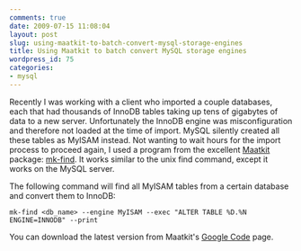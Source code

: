 ```yaml
---
comments: true
date: 2009-07-15 11:08:04
layout: post
slug: using-maatkit-to-batch-convert-mysql-storage-engines
title: Using Maatkit to batch convert MySQL storage engines
wordpress_id: 75
categories:
- mysql
---
```


Recently I was working with a client who imported a couple databases, each that had thousands of InnoDB tables taking up tens of gigabytes of data to a new server. Unfortunately the InnoDB engine was misconfiguration and therefore not loaded at the time of import. MySQL silently created all these tables as MyISAM instead. Not wanting to wait hours for the import process to proceed again, I used a program from the excellent [Maatkit](http://www.maatkit.org/) package: [mk-find](http://www.maatkit.org/doc/mk-find.html). It works similar to the unix find command, except it works on the MySQL server.

The following command will find all MyISAM tables from a certain database and convert them to InnoDB:


    
    mk-find <db_name> --engine MyISAM --exec "ALTER TABLE %D.%N ENGINE=INNODB" --print 



You can download the latest version from Maatkit's [Google Code](http://code.google.com/p/maatkit/) page.

